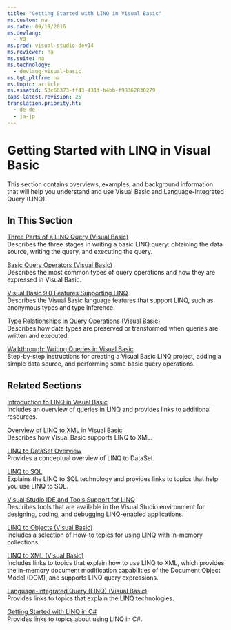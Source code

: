 ```yaml
---
title: "Getting Started with LINQ in Visual Basic"
ms.custom: na
ms.date: 09/19/2016
ms.devlang: 
  - VB
ms.prod: visual-studio-dev14
ms.reviewer: na
ms.suite: na
ms.technology: 
  - devlang-visual-basic
ms.tgt_pltfrm: na
ms.topic: article
ms.assetid: 53c66373-ff43-431f-b4bb-f98362830279
caps.latest.revision: 25
translation.priority.ht: 
  - de-de
  - ja-jp
---
```

# Getting Started with LINQ in Visual Basic
This section contains overviews, examples, and background information that will help you understand and use Visual Basic and Language-Integrated Query (LINQ).  
  
## In This Section  
 [Three Parts of a LINQ Query (Visual Basic)](../Topic/Writing%20Your%20First%20LINQ%20Query%20\(Visual%20Basic\).md)  
 Describes the three stages in writing a basic LINQ query: obtaining the data source, writing the query, and executing the query.  
  
 [Basic Query Operators (Visual Basic)](../Topic/Basic%20Query%20Operations%20\(Visual%20Basic\).md)  
 Describes the most common types of query operations and how they are expressed in Visual Basic.  
  
 [Visual Basic 9.0 Features Supporting LINQ](../Topic/Visual%20Basic%20Features%20That%20Support%20LINQ.md)  
 Describes the Visual Basic language features that support LINQ, such as anonymous types and type inference.  
  
 [Type Relationships in Query Operations (Visual Basic)](../Topic/Type%20Relationships%20in%20Query%20Operations%20\(Visual%20Basic\).md)  
 Describes how data types are preserved or transformed when queries are written and executed.  
  
 [Walkthrough: Writing Queries in Visual Basic](../Topic/Walkthrough:%20Writing%20Queries%20in%20Visual%20Basic.md)  
 Step-by-step instructions for creating a Visual Basic LINQ project, adding a simple data source, and performing some basic query operations.  
  
## Related Sections  
 [Introduction to LINQ in Visual Basic](../Topic/Introduction%20to%20LINQ%20in%20Visual%20Basic.md)  
 Includes an overview of queries in LINQ and provides links to additional resources.  
  
 [Overview of LINQ to XML in Visual Basic](../Topic/Overview%20of%20LINQ%20to%20XML%20in%20Visual%20Basic.md)  
 Describes how Visual Basic supports LINQ to XML.  
  
 [LINQ to DataSet Overview](assetId:///dc20a8fb-03f6-4b68-9c2b-7f7299e3070b)  
 Provides a conceptual overview of LINQ to DataSet.  
  
 [LINQ to SQL](assetId:///73d13345-eece-471a-af40-4cc7a2f11655)  
 Explains the LINQ to SQL technology and provides links to topics that help you use LINQ to SQL.  
  
 [Visual Studio IDE and Tools Support for LINQ](../vs140/Visual-Studio-IDE-and-Tools-Support-for-LINQ--Visual-Basic-.md)  
 Describes tools that are available in the Visual Studio environment for designing, coding, and debugging LINQ-enabled applications.  
  
 [LINQ to Objects (Visual Basic)](../Topic/LINQ%20to%20Objects%20\(Visual%20Basic\).md)  
 Includes a selection of How-to topics for using LINQ with in-memory collections.  
  
 [LINQ to XML (Visual Basic)](../Topic/LINQ%20to%20XML%20\(Visual%20Basic\).md)  
 Includes links to topics that explain how to use LINQ to XML, which provides the in-memory document modification capabilities of the Document Object Model (DOM), and supports LINQ query expressions.  
  
 [Language-Integrated Query (LINQ) (Visual Basic)](../Topic/Language-Integrated%20Query%20\(LINQ\)%20\(Visual%20Basic\).md)  
 Provides links to topics that explain the LINQ technologies.  
  
 [Getting Started with LINQ in C#](../vs140/Getting-Started-with-LINQ-in-C#.md)  
 Provides links to topics about using LINQ in C#.